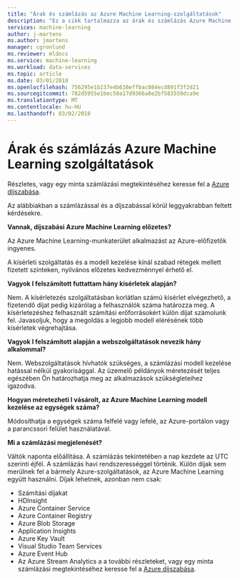 ```yaml
---
title: "Árak és számlázás az Azure Machine Learning-szolgáltatások"
description: "Ez a cikk tartalmazza az árak és számlázás Azure Machine Learning előzetes verziójú funkciók a gyakori kérdésekre."
services: machine-learning
author: j-martens
ms.author: jmartens
manager: cgronlund
ms.reviewer: mldocs
ms.service: machine-learning
ms.workload: data-services
ms.topic: article
ms.date: 03/01/2018
ms.openlocfilehash: 756295e1b237e4b638effbac084ecd891f3f2d21
ms.sourcegitcommit: 782d5955e1bec50a17d9366a8e2bf583559dca9e
ms.translationtype: MT
ms.contentlocale: hu-HU
ms.lasthandoff: 03/02/2018
---
```

# <a name="pricing-and-billing-for-azure-machine-learning-services"></a>Árak és számlázás Azure Machine Learning szolgáltatások

Részletes, vagy egy minta számlázási megtekintéséhez keresse fel a [Azure díjszabása](https://azure.microsoft.com/pricing/details/machine-learning-services/).  

Az alábbiakban a számlázással és a díjszabással körül leggyakrabban feltett kérdésekre.

**Vannak, díjszabási Azure Machine Learning előzetes?** 

Az Azure Machine Learning-munkaterület alkalmazást az Azure-előfizetők ingyenes.

A kísérleti szolgáltatás és a modell kezelése kínál szabad rétegek mellett fizetett szinteken, nyilvános előzetes kedvezménnyel érhető el.

**Vagyok I felszámított futtattam hány kísérletek alapján?**

Nem. A kísérletezés szolgáltatásban korlátlan számú kísérlet elvégezhető, a fizetendő díjat pedig kizárólag a felhasználók száma határozza meg. A kísérletezéshez felhasznált számítási erőforrásokért külön díjat számolunk fel.  Javasoljuk, hogy a megoldás a legjobb modell elérésének több kísérletek végrehajtása. 

**Vagyok I felszámított alapján a webszolgáltatások nevezik hány alkalommal?**

Nem. Webszolgáltatások hívhatók szükséges, a számlázási modell kezelése hatással nélkül gyakorisággal. Az üzemelő példányok méretezését teljes egészében Ön határozhatja meg az alkalmazások szükségleteihez igazodva.

**Hogyan méretezheti I vásárolt, az Azure Machine Learning modell kezelése az egységek száma?**

Módosíthatja a egységek száma felfelé vagy lefelé, az Azure-portálon vagy a parancssori felület használatával. 

**Mi a számlázási megjelenését?**

Váltók naponta előállítása. A számlázás tekintetében a nap kezdete az UTC szerinti éjfél. A számlázás havi rendszerességgel történik. Külön díjak sem merülnek fel a bármely Azure-szolgáltatások, az Azure Machine Learning együtt használni. Díjak lehetnek, azonban nem csak: 
- Számítási díjakat
- HDInsight
- Azure Container Service
- Azure Container Registry 
- Azure Blob Storage
- Application Insights
- Azure Key Vault
- Visual Studio Team Services
- Azure Event Hub
- Az Azure Stream Analytics a a további részleteket, vagy egy minta számlázási megtekintéséhez keresse fel a [Azure díjszabása](https://azure.microsoft.com/pricing/details/machine-learning-services/). 
